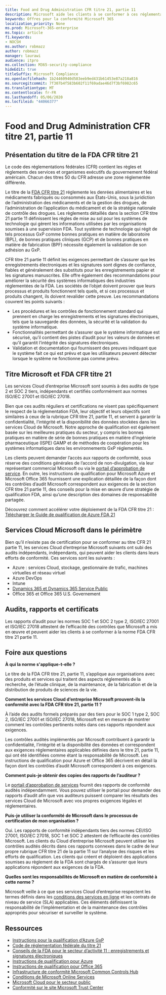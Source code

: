 ```yaml
---
title: Food and Drug Administration CFR titre 21, partie 11
description: Microsoft aide les clients à se conformer à ces réglementations en matière d’administration des médicaments et de l’alimentation.
keywords: Offres pour la conformité Microsoft 365
localization_priority: None
ms.prod: Microsoft-365-enterprise
ms.topic: article
f1.keywords:
- NOCSH
ms.author: robmazz
author: robmazz
manager: laurawi
audience: itpro
ms.collection: M365-security-compliance
hideEdit: true
titleSuffix: Microsoft Compliance
ms.openlocfilehash: 1b24460940d583eeb9ed431b61453e87a218a816
ms.sourcegitcommit: 7f307b4f583b602f11f69adae46d7f3bf6982c65
ms.translationtype: MT
ms.contentlocale: fr-FR
ms.lasthandoff: 05/06/2020
ms.locfileid: "44066377"
---
```

# <a name="food-and-drug-administration-cfr-title-21-part-11"></a>Food and Drug Administration CFR titre 21, partie 11

## <a name="fda-cfr-title-21-overview"></a>Présentation du titre de la FDA CFR titre 21

Le code des réglementations fédérales (CFR) contient les règles et règlements des services et organismes exécutifs du gouvernement fédéral américain. Chacun des titres 50 du CFR adresse une zone réglementée différente.

Le titre de la [FDA CFR titre 21](https://aka.ms/FDA-CFR) réglemente les denrées alimentaires et les médicaments fabriqués ou consommés aux États-Unis, sous la juridiction de l’administration des médicaments et de la gestion des drogues, de l’administration de l’application du médicament et de la stratégie nationale de contrôle des drogues. Les règlements détaillés dans la section CFR titre 21 partie 11 définissent les règles de mise au sol pour les systèmes de technologie qui gèrent les informations utilisées par les organisations soumises à une supervision FDA. Tout système de technologie qui régit de tels processus GxP comme bonnes pratiques en matière de laboratoire (BPL), de bonnes pratiques cliniques (GCP) et de bonnes pratiques en matière de fabrication (BPF) nécessite également la validation de son adhésion au GxP.

CFR titre 21 partie 11 définit les exigences permettant de s’assurer que les enregistrements électroniques et les signatures sont dignes de confiance, fiables et généralement des substituts pour les enregistrements papier et les signatures manuscrites. Elle offre également des recommandations pour améliorer la sécurité des systèmes informatiques des industries réglementées de la FDA. Les sociétés de l’objet doivent prouver que leurs processus et produits fonctionnent tels quels, et si ces processus et produits changent, ils doivent revalider cette preuve. Les recommandations couvrent les points suivants :

- Les procédures et les contrôles de fonctionnement standard qui prennent en charge les enregistrements et les signatures électroniques, tels que la sauvegarde des données, la sécurité et la validation du système informatique.
- Fonctionnalités permettant de s’assurer que le système informatique est sécurisé, qu’il contient des pistes d’audit pour les valeurs de données et qu’il garantit l’intégrité des signatures électroniques.
- Validation et documentation qui fournissent des preuves indiquant que le système fait ce qui est prévu et que les utilisateurs peuvent détecter lorsque le système ne fonctionne pas comme prévu.

## <a name="microsoft-and-fda-cfr-title-21"></a>Titre Microsoft et FDA CFR titre 21

Les services Cloud d’entreprise Microsoft sont soumis à des audits de type 2 et SOC 2 tiers, indépendants et certifiés conformément aux normes ISO/IEC 27001 et ISO/IEC 27018.

Bien que ces audits réguliers et certifications ne visent pas spécifiquement le respect de la réglementation FDA, leur objectif et leurs objectifs sont similaires à ceux de la rubrique CFR titre 21, partie 11, et servent à garantir la confidentialité, l’intégrité et la disponibilité des données stockées dans les services Cloud de Microsoft. Notre approche de qualification est également basée sur les meilleures pratiques du secteur, y compris les bonnes pratiques en matière de série de bonnes pratiques en matière d’ingénierie pharmaceutique (ISPE) GAMP et de méthodes de coopération pour les systèmes informatiques dans les environnements GxP réglementés.

Les clients peuvent demander l’accès aux rapports de conformité, sous réserve des conditions générales de l’accord de non-divulgation, via leur représentant commercial Microsoft ou via le [portail d’approbation de service](https://aka.ms/stphelp). En outre, les instructions de qualification pour Microsoft Azure et Microsoft Office 365 fournissent une explication détaillée de la façon dont les contrôles d’audit Microsoft correspondent aux exigences de la section CFR titre 21 partie 11, des conseils pour la mise en œuvre d’une stratégie de qualification FDA, ainsi qu’une description des domaines de responsabilité partagée.

Découvrez comment accélérer votre déploiement de la FDA CFR titre 21 : [Télécharger le Guide de qualification de Azure FDA 21](https://go.microsoft.com/fwlink/p/?linkid=2086604)

## <a name="microsoft-in-scope-cloud-services"></a>Services Cloud Microsoft dans le périmètre

Bien qu’il n’existe pas de certification pour se conformer au titre CFR 21 partie 11, les services Cloud d’entreprise Microsoft suivants ont subi des audits indépendants, indépendants, qui peuvent aider les clients dans leurs efforts de conformité. Ces services sont les suivants :

- Azure : services Cloud, stockage, gestionnaire de trafic, machines virtuelles et réseau virtuel
- Azure DevOps
- Intune
- [Dynamics 365 et Dynamics 365 Service Public](https://aka.ms/d365-compliance-list)
- Office 365 et Office 365 U.S. Governement

## <a name="audits-reports-and-certificates"></a>Audits, rapports et certificats

Les rapports d’audit pour les normes SOC 1 et SOC 2 type 2, ISO/IEC 27001 et ISO/IEC 27018 attestent de l’efficacité des contrôles que Microsoft a mis en œuvre et peuvent aider les clients à se conformer à la norme FDA CFR titre 21 partie 11.

## <a name="frequently-asked-questions"></a>Foire aux questions

**À qui la norme s'applique-t-elle ?**

Le titre de la FDA CFR titre 21, partie 11, s’applique aux organisations avec des produits et services qui traitent des aspects réglementés de la recherche, de l’étude clinique, de la maintenance, de la fabrication et de la distribution de produits de sciences de la vie.

**Comment les services Cloud d’entreprise Microsoft prouvent-ils la conformité avec la FDA CFR titre 21, partie 11 ?**

À l’aide des audits formels préparés par des tiers pour le SOC 1 type 2, SOC 2, ISO/IEC 27001 et ISO/IEC 27018, Microsoft est en mesure de montrer comment les contrôles pertinents notés dans ces rapports répondent aux exigences.

Les contrôles audités implémentés par Microsoft contribuent à garantir la confidentialité, l’intégrité et la disponibilité des données et correspondent aux exigences réglementaires applicables définies dans le titre 21, partie 11, qui ont été identifiées comme étant la responsabilité de Microsoft. Les instructions de qualification pour Azure et Office 365 décrivent en détail la façon dont les contrôles d’audit Microsoft correspondent à ces exigences.

**Comment puis-je obtenir des copies des rapports de l’auditeur ?**

Le [portail d’approbation de services](https://aka.ms/stphelp) fournit des rapports de conformité audités indépendamment. Vous pouvez utiliser le portail pour demander des rapports d’audit afin que vos auditeurs puissent comparer les résultats des services Cloud de Microsoft avec vos propres exigences légales et réglementaires.

**Puis-je utiliser la conformité de Microsoft dans le processus de certification de mon organisation ?**

Oui. Les rapports de conformité indépendants tiers des normes CEI/ISO 27001, ISO/IEC 27018, SOC 1 et SOC 2 attestent de l’efficacité des contrôles Microsoft. Les clients du Cloud d’entreprise Microsoft peuvent utiliser les contrôles audités décrits dans ces rapports connexes dans le cadre de leur propre rubrique CFR titre 21 de la partie 11 sur l’analyse des risques et les efforts de qualification. Les clients qui créent et déploient des applications soumises au règlement de la FDA sont chargés de s’assurer que leurs applications répondent aux exigences de la FDA.

**Quelles sont les responsabilités de Microsoft en matière de conformité à cette norme ?**

Microsoft veille à ce que ses services Cloud d’entreprise respectent les termes définis dans les [conditions des services en ligne](https://www.microsoftvolumelicensing.com/DocumentSearch.aspx?Mode=3&DocumentTypeId=31) et les contrats de niveau de service (SLA) applicables. Ces éléments définissent la responsabilité de l’implémentation et de la maintenance des contrôles appropriés pour sécuriser et surveiller le système.

## <a name="resources"></a>Ressources

- [Instructions pour la qualification d’Azure GxP](https://aka.ms/gxpcompliance)
- [Code de réglementation fédérale du titre 21](https://aka.ms/FDA-CFR)
- [Conseils de la FDA pour le secteur d’activité 11 : enregistrements et signatures électroniques](https://www.fda.gov/RegulatoryInformation/Guidances/ucm125067.htm)
- [Instructions de qualification pour Azure](https://aka.ms/azurefda21cfrpart11qualguide)
- [Instructions de qualification pour Office 365](https://aka.ms/o365-qualification-guideline)
- [Infrastructure de conformité Microsoft Common Controls Hub](https://www.microsoft.com/trust-center/compliance/compliance-overview)
- [Conditions de Microsoft Online Services](https://aka.ms/Online-Services-Terms)
- [Microsoft Cloud pour le secteur public](https://aka.ms/govt-cloud)
- [Conformité sur le site Microsoft Trust Center](https://www.microsoft.com/trust-center/compliance/compliance-overview)
